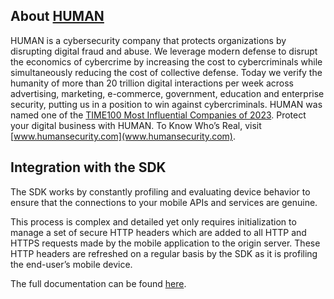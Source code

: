 
## About [HUMAN](https://www.humansecurity.com/) 

HUMAN is a cybersecurity company that protects organizations by disrupting digital fraud and abuse. We leverage modern defense to disrupt the economics of cybercrime by increasing the cost to cybercriminals while simultaneously reducing the cost of collective defense. Today we verify the humanity of more than 20 trillion digital interactions per week across advertising, marketing, e-commerce, government, education and enterprise security, putting us in a position to win against cybercriminals. HUMAN was named one of the [TIME100 Most Influential Companies of 2023](https://time.com/collection/time100-companies-2023/6285152/human-security/). Protect your digital business with HUMAN. To Know Who’s Real, visit [www.humansecurity.com](www.humansecurity.com).

## Integration with the SDK

The SDK works by constantly profiling and evaluating device behavior to ensure that the connections to your mobile APIs and services are genuine.

This process is complex and detailed yet only requires initialization to manage a set of secure HTTP headers which are added to all HTTP and HTTPS requests made by the mobile application to the origin server. These HTTP headers are refreshed on a regular basis by the SDK as it is profiling the end-user’s mobile device.

The full documentation can be found [here](https://docs.perimeterx.com/pxconsole/docs/sdk-ios).
